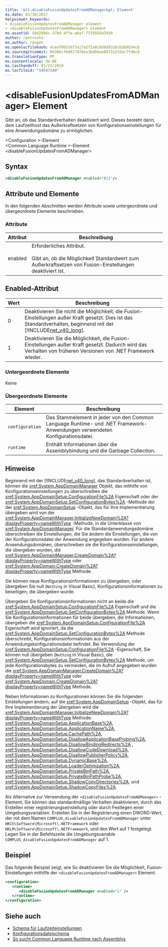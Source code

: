 ```yaml
---
title: '&lt;disableFusionUpdatesFromADManager&gt; Element'
ms.date: 03/30/2017
helpviewer_keywords:
- disableFusionUpdatesFromADManager element
- <disableFusionUpdatesFromADManager> element
ms.assetid: 58d2866c-37bd-4ffa-abaf-ff35926a2939
author: rpetrusha
ms.author: ronpet
ms.openlocfilehash: 4ceaf0b51677a17a2f2a8c0d9d9316cb5b9b34cb
ms.sourcegitcommit: 6b308cf6d627d78ee36dbbae8972a310ac7fd6c8
ms.translationtype: MT
ms.contentlocale: de-DE
ms.lasthandoff: 01/23/2019
ms.locfileid: "54547240"
---
```

# <a name="ltdisablefusionupdatesfromadmanagergt-element"></a>&lt;disableFusionUpdatesFromADManager&gt; Element
Gibt an, ob das Standardverhalten deaktiviert wird. Dieses besteht darin, dem Laufzeithost das Außerkraftsetzen von Konfigurationseinstellungen für eine Anwendungsdomäne zu ermöglichen.  
  
 \<Configuration >-Element  
\<Common Language Runtime >-Element  
\<disableFusionUpdatesFromADManager>  
  
## <a name="syntax"></a>Syntax  
  
```xml  
<disableFusionUpdatesFromADManager enabled="0|1"/>  
```  
  
## <a name="attributes-and-elements"></a>Attribute und Elemente  
 In den folgenden Abschnitten werden Attribute sowie untergeordnete und übergeordnete Elemente beschrieben.  
  
### <a name="attributes"></a>Attribute  
  
|Attribut|Beschreibung|  
|---------------|-----------------|  
|enabled|Erforderliches Attribut.<br /><br /> Gibt an, ob die Möglichkeit Standardwert zum Außerkraftsetzen von Fusion-Einstellungen deaktiviert ist.|  
  
## <a name="enabled-attribute"></a>Enabled-Attribut  
  
|Wert|Beschreibung|  
|-----------|-----------------|  
|0|Deaktivieren Sie nicht die Möglichkeit, die Fusion-Einstellungen außer Kraft gesetzt. Dies ist das Standardverhalten, beginnend mit der [!INCLUDE[net_v40_long](../../../../../includes/net-v40-long-md.md)].|  
|1|Deaktivieren Sie die Möglichkeit, die Fusion-Einstellungen außer Kraft gesetzt. Dadurch wird das Verhalten von früheren Versionen von .NET Framework wieder.|  
  
### <a name="child-elements"></a>Untergeordnete Elemente  
 Keine  
  
### <a name="parent-elements"></a>Übergeordnete Elemente  
  
|Element|Beschreibung|  
|-------------|-----------------|  
|`configuration`|Das Stammelement in jeder von den Common Language Runtime- und .NET Framework-Anwendungen verwendeten Konfigurationsdatei.|  
|`runtime`|Enthält Informationen über die Assemblybindung und die Garbage Collection.|  
  
## <a name="remarks"></a>Hinweise  
 Beginnend mit der [!INCLUDE[net_v40_long](../../../../../includes/net-v40-long-md.md)], das Standardverhalten ist, können die <xref:System.AppDomainManager> Objekt, das mithilfe von Konfigurationseinstellungen zu überschreiben die <xref:System.AppDomainSetup.ConfigurationFile%2A> Eigenschaft oder der <xref:System.AppDomainSetup.SetConfigurationBytes%2A> -Methode der der <xref:System.AppDomainSetup> -Objekt, das für Ihre Implementierung übergeben wird von der <xref:System.AppDomainManager.InitializeNewDomain%2A?displayProperty=nameWithType> -Methode, in die Unterklasse von <xref:System.AppDomainManager>. Für die Standardanwendungsdomäne überschreiben die Einstellungen, die Sie ändern die Einstellungen, die von der Konfigurationsdatei der Anwendung angegeben wurden. Für andere Anwendungsdomänen, überschreiben sie die Konfigurationseinstellungen, die übergeben wurden, die <xref:System.AppDomainManager.CreateDomain%2A?displayProperty=nameWithType> oder <xref:System.AppDomain.CreateDomain%2A?displayProperty=nameWithType> Methode.  
  
 Sie können neue Konfigurationsinformationen zu übergeben, oder übergeben Sie null (`Nothing` in Visual Basic), Konfigurationsinformationen zu beseitigen, die übergeben wurde.  
  
 Übergeben Sie Konfigurationsinformationen nicht an beide die <xref:System.AppDomainSetup.ConfigurationFile%2A> Eigenschaft und die <xref:System.AppDomainSetup.SetConfigurationBytes%2A> Methode. Wenn Sie Konfigurationsinformationen für beide übergeben, die Informationen, übergeben die <xref:System.AppDomainSetup.ConfigurationFile%2A> Eigenschaft wird ignoriert, da die <xref:System.AppDomainSetup.SetConfigurationBytes%2A> Methode überschreibt, Konfigurationsinformationen aus der Anwendungskonfigurationsdatei befindet. Bei Verwendung der <xref:System.AppDomainSetup.ConfigurationFile%2A> -Eigenschaft, Sie können null übergeben (`Nothing` in Visual Basic), die <xref:System.AppDomainSetup.SetConfigurationBytes%2A> Methode, um jede Konfigurationsbytes zu vermeiden, die im Aufruf angegeben wurden die <xref:System.AppDomainManager.CreateDomain%2A?displayProperty=nameWithType> oder <xref:System.AppDomain.CreateDomain%2A?displayProperty=nameWithType> Methode.  
  
 Neben Informationen zu Konfigurationen können Sie die folgenden Einstellungen ändern, auf die <xref:System.AppDomainSetup> -Objekt, das für Ihre Implementierung der übergeben wird die <xref:System.AppDomainManager.InitializeNewDomain%2A?displayProperty=nameWithType> Methode: <xref:System.AppDomainSetup.ApplicationBase%2A>, <xref:System.AppDomainSetup.ApplicationName%2A>, <xref:System.AppDomainSetup.CachePath%2A>, <xref:System.AppDomainSetup.DisallowApplicationBaseProbing%2A>, <xref:System.AppDomainSetup.DisallowBindingRedirects%2A> , <xref:System.AppDomainSetup.DisallowCodeDownload%2A>, <xref:System.AppDomainSetup.DisallowPublisherPolicy%2A>, <xref:System.AppDomainSetup.DynamicBase%2A>, <xref:System.AppDomainSetup.LoaderOptimization%2A>, <xref:System.AppDomainSetup.PrivateBinPath%2A>, <xref:System.AppDomainSetup.PrivateBinPathProbe%2A>, <xref:System.AppDomainSetup.ShadowCopyDirectories%2A>, und <xref:System.AppDomainSetup.ShadowCopyFiles%2A>.  
  
 Als Alternative zur Verwendung der `<disableFusionUpdatesFromADManager>` -Element, Sie können das standardmäßige Verhalten deaktivieren, durch das Erstellen einer registrierungseinstellung oder durch Festlegen einer Umgebungsvariablen. Erstellen Sie in der Registrierung einen DWORD-Wert, der mit dem Namen `COMPLUS_disableFusionUpdatesFromADManager` unter `HKCU\Software\Microsoft\.NETFramework` oder `HKLM\Software\Microsoft\.NETFramework`, und den Wert auf 1 festgelegt. Legen Sie in der Befehlszeile die Umgebungsvariable `COMPLUS_disableFusionUpdatesFromADManager` auf 1.  
  
## <a name="example"></a>Beispiel  
 Das folgende Beispiel zeigt, wie So deaktivieren Sie die Möglichkeit, Fusion-Einstellungen mithilfe der `<disableFusionUpdatesFromADManager>` Element.  
  
```xml  
<configuration>  
   <runtime>  
      <disableFusionUpdatesFromADManager enabled="1" />  
   </runtime>  
</configuration>  
```  
  
## <a name="see-also"></a>Siehe auch
- [Schema für Laufzeiteinstellungen](../../../../../docs/framework/configure-apps/file-schema/runtime/index.md)
- [Konfigurationsdateischema](../../../../../docs/framework/configure-apps/file-schema/index.md)
- [So sucht Common Language Runtime nach Assemblys](../../../../../docs/framework/deployment/how-the-runtime-locates-assemblies.md)
